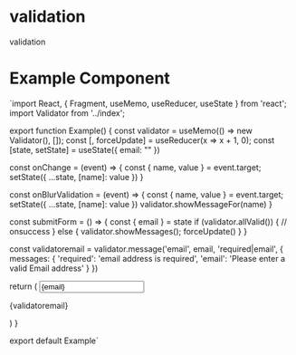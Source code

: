 # validation
validation

# Example Component 

`import React, { Fragment, useMemo, useReducer, useState } from 'react';
import Validator from '../index';

export function Example() {
  const validator = useMemo(() => new Validator(), []);
  const [, forceUpdate] = useReducer(x => x + 1, 0);
  const [state, setState] = useState({
    email: ""
  })

  const onChange = (event) => {
    const { name, value } = event.target;
    setState({
      ...state,
      [name]: value
    })
  }

  const onBlurValidation = (event) => {
    const { name, value } = event.target;
    setState({
      ...state,
      [name]: value
    })
    validator.showMessageFor(name)
  }


  const submitForm = () => {
    const { email } = state
    if (validator.allValid()) {
       // onsuccess
    } else {
      validator.showMessages();
      forceUpdate()
    }
  }

  const validatoremail = validator.message('email', email, 'required|email',
  { messages: { 'required': 'email address is required', 'email': 'Please enter a valid Email address' } })
  
  return (
    <Fragment>
        <input  
      type="text" 
      placeholder="Email" 
      onChange={onChange} 
      onBlur={onBlurValidation}
      value={email}
    />
    <p>{validatoremail}</p>
    </Fragment>
  )
}

export default Example`
